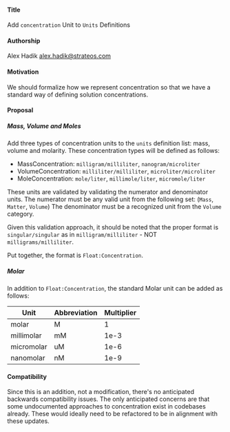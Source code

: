#### **Title**
Add `concentration` Unit to `Units` Definitions

#### **Authorship**
Alex Hadik alex.hadik@strateos.com

#### **Motivation**
We should formalize how we represent concentration so that we have a standard way of defining solution concentrations.

#### **Proposal**

##### Mass, Volume and Moles
Add three types of concentration units to the `units` definition list: mass, volume and molarity. These concentration types will be defined as follows:

- MassConcentration: `milligram/milliliter`, `nanogram/microliter`
- VolumeConcentration: `milliliter/milliliter`, `microliter/microliter`
- MoleConcentration: `mole/liter`, `millimole/liter`, `micromole/liter`

These units are validated by validating the numerator and denominator units. The numerator must be any valid unit from the following set: (`Mass`, `Matter`, `Volume`) The denominator must be a recognized unit from the `Volume` category.

Given this validation approach, it should be noted that the proper format is `singular/singular` as in `milligram/milliliter` - NOT `milligrams/milliliter`.

Put together, the format is `Float:Concentration`.

##### Molar
In addition to `Float:Concentration`, the standard Molar unit can be added as follows:

| Unit       | Abbreviation | Multiplier |
|------------|--------------|------------|
| molar      | M            | 1          |
| millimolar | mM           | 1e-3       |
| micromolar | uM           | 1e-6       |
| nanomolar  | nM           | 1e-9       |

#### **Compatibility**
Since this is an addition, not a modification, there's no anticipated backwards compatibility issues. The only anticipated concerns are that some undocumented approaches to concentration exist in codebases already. These would ideally need to be refactored to be in alignment with these updates.
